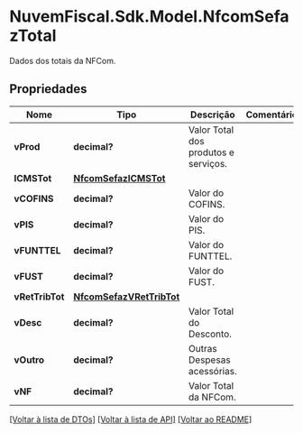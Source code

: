 # NuvemFiscal.Sdk.Model.NfcomSefazTotal
Dados dos totais da NFCom.

## Propriedades

Nome | Tipo | Descrição | Comentários
------------ | ------------- | ------------- | -------------
**vProd** | **decimal?** | Valor Total dos produtos e serviços. | 
**ICMSTot** | [**NfcomSefazICMSTot**](NfcomSefazICMSTot.md) |  | 
**vCOFINS** | **decimal?** | Valor do COFINS. | 
**vPIS** | **decimal?** | Valor do PIS. | 
**vFUNTTEL** | **decimal?** | Valor do FUNTTEL. | 
**vFUST** | **decimal?** | Valor do FUST. | 
**vRetTribTot** | [**NfcomSefazVRetTribTot**](NfcomSefazVRetTribTot.md) |  | 
**vDesc** | **decimal?** | Valor Total do Desconto. | 
**vOutro** | **decimal?** | Outras Despesas acessórias. | 
**vNF** | **decimal?** | Valor Total da NFCom. | 

[[Voltar à lista de DTOs]](../README.md#documentation-for-models) [[Voltar à lista de API]](../README.md#documentation-for-api-endpoints) [[Voltar ao README]](../README.md)

